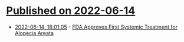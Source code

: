 # [Published on 2022-06-14](index.md)

* [2022-06-14, 18:01:05](https://news.ycombinator.com/item?id=31743367) - [FDA Approves First Systemic Treatment for Alopecia Areata](https://www.fda.gov/news-events/press-announcements/fda-approves-first-systemic-treatment-alopecia-areata)
